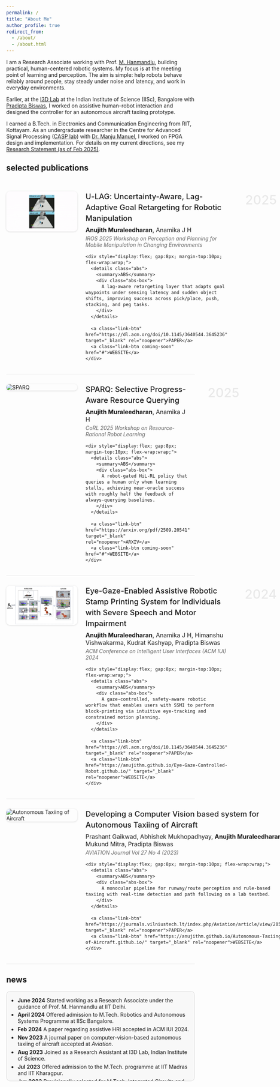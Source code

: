```yaml
---
permalink: /
title: "About Me"
author_profile: true
redirect_from:
  - /about/
  - /about.html
---
```


<!-- ===== Reference-like typography & layout (local to this page) ===== -->
<style>
:root{
  --mila:#c2185b;          /* Mila Québec primary */
  --mila-hover:#e91e63;    /* brighter hover */
}

/* --- base page --- */
.page__content{
  font-family:"Lato","Roboto","Open Sans",-apple-system,BlinkMacSystemFont,"Segoe UI",Helvetica,Arial,sans-serif;
  font-size:17px; line-height:1.8; color:#1a1a1a;
  max-width:780px; margin:0 auto;
}
.page__content p{ margin:0 0 1.3em 0; }

/* inline links */
.page__content a{ color:var(--mila); font-weight:600; text-decoration:none; }
.page__content a:hover{ color:var(--mila-hover); text-decoration:underline; }

/* section heading (reference-like) */
.page__content h2{
  font-family:"Roboto","Lato",system-ui,sans-serif;
  font-size:34px; font-weight:300; line-height:1.25;
  margin:2.2em 0 .9em 0; text-transform:lowercase;
}
.page__content h3{ font-weight:600; margin:2em 0 .8em 0; }

/* ---------- Publication cards ---------- */
.pub-row{
  display:flex; align-items:flex-start; gap:22px;
  margin:26px 0; padding:0 0 20px 0;
  border-bottom:1px solid rgba(0,0,0,0.08);
}
.pub-row:last-of-type{ border-bottom:none; }

.pub-thumb{
  width:190px; border-radius:10px; flex:0 0 auto;
  box-shadow:0 1px 4px rgba(0,0,0,0.15);
}

.pub-body{ flex:1 1 auto; position:relative; padding-right:120px; }
.pub-title{
  font-weight:500; font-size:20px; line-height:1.45;
  margin:0 0 6px 0; letter-spacing:.1px;
}
.pub-auth{ font-size:16px; margin:0 0 4px 0; }
.pub-venue{ font-style:italic; color:#555; opacity:.9; margin:0 0 6px 0; }

/* year in right gutter */
.pub-year{
  position:absolute; right:-12px; top:2px;
  font-size:34px; color:rgba(0,0,0,0.08); font-weight:500; pointer-events:none;
}

/* ---------- Buttons (PAPER/WEBSITE/ARXIV) in Mila color ---------- */
.link-btn{
  display:inline-flex; align-items:center; justify-content:center;
  padding:6px 12px; min-height:34px; line-height:1;
  font-size:12px; border:1px solid var(--mila);
  border-radius:6px; background:#fff; color:var(--mila);
  text-decoration:none; cursor:pointer;
}
.link-btn:hover{ background:#fff4f8; border-color:var(--mila-hover); color:var(--mila-hover); }

/* ---------- ABS details — EXACT same color as other buttons ---------- */
.abs{ display:inline-block; }
.abs > summary{ list-style:none; }
.abs > summary::-webkit-details-marker{ display:none; }
.abs > summary{
  display:inline-flex; align-items:center; justify-content:center;
  padding:6px 12px; min-height:34px; line-height:1;
  font-size:12px; border:1px solid var(--mila);
  border-radius:6px; background:#fff; color:var(--mila); cursor:pointer;
}
.abs > summary:hover{ background:#fff4f8; border-color:var(--mila-hover); color:var(--mila-hover); }
.abs[open] > summary{ background:#fff0f6; border-color:var(--mila-hover); color:var(--mila-hover); }

/* Abstract panel with matching Mila outline */
.abs-box{
  margin-top:8px; padding:12px 14px; background:#fff;
  border:1px solid var(--mila); border-radius:8px; max-width:65ch;
}

/* News box */
.news-box{
  max-height:calc(6 * 2.6em); overflow-y:auto;
  border:1px solid rgba(0,0,0,.12); border-radius:10px;
  padding:10px 14px; background:rgba(0,0,0,0.02); margin:12px 0 24px 0;
}
.news-box ul{ margin:0; padding-left:1.1em; list-style:disc; }
.news-box li{ margin:0.35em 0; }

/* Mobile */
@media (max-width:700px){
  .pub-year{ display:none; }
  .pub-body{ padding-right:0; }
}
</style>

<p>I am a Research Associate working with Prof. <a href="https://ctech.iitd.ac.in/hanmandlu.html">M. Hanmandlu</a>, building practical, human-centered robotic systems. My focus is at the meeting point of learning and perception. The aim is simple: help robots behave reliably around people, stay steady under noise and latency, and work in everyday environments.</p>

<p>Earlier, at the <a href="https://cambum.net/I3D.htm">I3D Lab</a> at the Indian Institute of Science (IISc), Bangalore with <a href="https://cambum.net/PB/">Pradipta Biswas</a>, I worked on assistive human–robot interaction and designed the controller for an autonomous aircraft taxiing prototype.</p>

<p>I earned a B.Tech. in Electronics and Communication Engineering from RIT, Kottayam. As an undergraduate researcher in the Centre for Advanced Signal Processing (<a href="http://www.rit.ac.in/ece/CASP/">CASP lab</a>) with <a href="http://www.rit.ac.in/fprofiledisplay.php?penno=603400&dep=ECE">Dr. Manju Manuel</a>, I worked on FPGA design and implementation. For details on my current directions, see my <a href="https://anujithm.github.io/files/research_statement_2025.html">Research Statement (as of Feb 2025)</a>.</p>

## selected publications

<div style="height:6px;"></div>

<!-- ######## U-LAG ######## -->
<div class="pub-row">
  <img src="/images/ulagg.gif" alt="U-LAG" class="pub-thumb">
  <div class="pub-body">
    <span class="pub-year">2025</span>
    <div class="pub-title">U-LAG: Uncertainty-Aware, Lag-Adaptive Goal Retargeting for Robotic Manipulation</div>
    <div class="pub-auth"><strong>Anujith Muraleedharan</strong>, Anamika J H</div>
    <div class="pub-venue">IROS 2025 Workshop on Perception and Planning for Mobile Manipulation in Changing Environments</div>

    <div style="display:flex; gap:8px; margin-top:10px; flex-wrap:wrap;">
      <details class="abs">
        <summary>ABS</summary>
        <div class="abs-box">
          A lag-aware retargeting layer that adapts goal waypoints under sensing latency and sudden object shifts, improving success across pick/place, push, stacking, and peg tasks.
        </div>
      </details>

      <a class="link-btn" href="https://dl.acm.org/doi/10.1145/3640544.3645236" target="_blank" rel="noopener">PAPER</a>
      <a class="link-btn coming-soon" href="#">WEBSITE</a>
    </div>
  </div>
</div>

<!-- ######## SPARQ ######## -->
<div class="pub-row">
  <img src="/images/demo_after_1.gif" alt="SPARQ" class="pub-thumb">
  <div class="pub-body">
    <span class="pub-year">2025</span>
    <div class="pub-title">SPARQ: Selective Progress-Aware Resource Querying</div>
    <div class="pub-auth"><strong>Anujith Muraleedharan</strong>, Anamika J H</div>
    <div class="pub-venue">CoRL 2025 Workshop on Resource-Rational Robot Learning</div>

    <div style="display:flex; gap:8px; margin-top:10px; flex-wrap:wrap;">
      <details class="abs">
        <summary>ABS</summary>
        <div class="abs-box">
          A robot-gated HiL-RL policy that queries a human only when learning stalls, achieving near-oracle success with roughly half the feedback of always-querying baselines.
        </div>
      </details>

      <a class="link-btn" href="https://arxiv.org/pdf/2509.20541" target="_blank" rel="noopener">ARXIV</a>
      <a class="link-btn coming-soon" href="#">WEBSITE</a>
    </div>
  </div>
</div>

<!-- ######## IUI Assistive ######## -->
<div class="pub-row">
  <img src="/images/Ssmi.png" alt="Assistive Robotic Stamp Printing" class="pub-thumb">
  <div class="pub-body">
    <span class="pub-year">2024</span>
    <div class="pub-title">Eye-Gaze-Enabled Assistive Robotic Stamp Printing System for Individuals with Severe Speech and Motor Impairment</div>
    <div class="pub-auth"><strong>Anujith Muraleedharan</strong>, Anamika J H, Himanshu Vishwakarma, Kudrat Kashyap, Pradipta Biswas</div>
    <div class="pub-venue">ACM Conference on Intelligent User Interfaces (ACM IUI) 2024</div>

    <div style="display:flex; gap:8px; margin-top:10px; flex-wrap:wrap;">
      <details class="abs">
        <summary>ABS</summary>
        <div class="abs-box">
          A gaze-controlled, safety-aware robotic workflow that enables users with SSMI to perform block-printing via intuitive eye-tracking and constrained motion planning.
        </div>
      </details>

      <a class="link-btn" href="https://dl.acm.org/doi/10.1145/3640544.3645236" target="_blank" rel="noopener">PAPER</a>
      <a class="link-btn" href="https://anujithm.github.io/Eye-Gaze-Controlled-Robot.github.io/" target="_blank" rel="noopener">WEBSITE</a>
    </div>
  </div>
</div>

<!-- ######## Autonomous Taxiing ######## -->
<div class="pub-row">
  <img src="/images/Autotaxii.png" alt="Autonomous Taxiing of Aircraft" class="pub-thumb">
  <div class="pub-body">
    <span class="pub-year">2023</span>
    <div class="pub-title">Developing a Computer Vision based system for Autonomous Taxiing of Aircraft</div>
    <div class="pub-auth">Prashant Gaikwad, Abhishek Mukhopadhyay, <strong>Anujith Muraleedharan</strong>, Mukund Mitra, Pradipta Biswas</div>
    <div class="pub-venue">AVIATION Journal Vol 27 No 4 (2023)</div>

    <div style="display:flex; gap:8px; margin-top:10px; flex-wrap:wrap;">
      <details class="abs">
        <summary>ABS</summary>
        <div class="abs-box">
          A monocular pipeline for runway/route perception and rule-based taxiing with real-time detection and path following on a lab testbed.
        </div>
      </details>

      <a class="link-btn" href="https://journals.vilniustech.lt/index.php/Aviation/article/view/20588" target="_blank" rel="noopener">PAPER</a>
      <a class="link-btn" href="https://anujithm.github.io/Autonomous-Taxiing-of-Aircraft.github.io/" target="_blank" rel="noopener">WEBSITE</a>
    </div>
  </div>
</div>

## news

<div class="news-box">
  <ul>
    <li><strong>June 2024</strong>  Started working as a Research Associate under the guidance of Prof. M. Hanmandlu at IIT Delhi.</li>
    <li><strong>April 2024</strong>  Offered admission to M.Tech. Robotics and Autonomous Systems Programme at IISc Bangalore.</li>
    <li><strong>Feb 2024</strong>  A paper regarding assistive HRI accepted in ACM IUI 2024.</li>
    <li><strong>Nov 2023</strong>  A journal paper on computer-vision-based autonomous taxiing of aircraft accepted at <em>Aviation</em>.</li>
    <li><strong>Aug 2023</strong>  Joined as a Research Assistant at I3D Lab, Indian Institute of Science.</li>
    <li><strong>Jul 2023</strong>  Offered admission to the M.Tech. programme at IIT Madras and IIT Kharagpur.</li>
    <li><strong>Jun 2023</strong>  Provisionally selected for M.Tech. Integrated Circuits and Systems at IIT Bombay (RA/RAP).</li>
    <li><strong>Mar 2023</strong>  Ranked within top 1.58% among 70,361 candidates in ECE.</li>
    <li><strong>Oct 2022</strong>  Started working as Simulation Developer at RobotX Workshops, Berlin.</li>
    <li><strong>Aug 2022</strong>  Completed B.E. (ECE), APJ Abdul Kalam Technological University.</li>
    <li><strong>Jan 2021</strong>  Joined as Undergraduate Researcher in CASP Lab, RIT Kottayam.</li>
  </ul>
</div>

<!-- ClustrMaps Visitor Map -->
<div id="visitor-map" style="margin-top: 10px; text-align: center;">
  <script type='text/javascript' id='clustrmaps' src='//cdn.clustrmaps.com/map_v2.js?cl=2d78ad&w=460&t=tt&d=wgbk0X6esLxDulxNcW-HfijKARwiI6c1OHBgMMi-ZmU&co=ffffff&cmo=3acc3a&cmn=ff5353&ct=000000'></script>
</div>

<!-- Coming soon handler for selected WEBSITE buttons -->
<script>
document.addEventListener('click', function(e){
  const el = e.target.closest('a.coming-soon');
  if(el){
    e.preventDefault();
    alert('Coming soon.');
  }
}, {passive:false});
</script>

